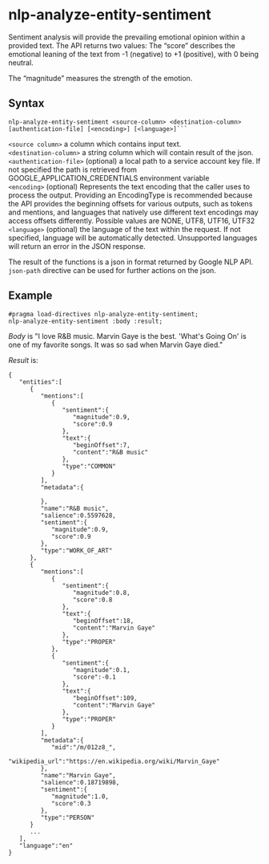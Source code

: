 # nlp-analyze-entity-sentiment

Sentiment analysis will provide the prevailing emotional opinion within a provided text. The API returns two values: 
The “score” describes the emotional leaning of the text from -1 (negative) to +1 (positive), with 0 being neutral.

The “magnitude” measures the strength of the emotion.

## Syntax
```
nlp-analyze-entity-sentiment <source-column> <destination-column> [authentication-file] [<encoding>] [<language>]```
```

`<source column>` a column which contains input text.<br>
`<destination-column>` a string column which will contain result of the json.<br>
`<authentication-file>` (optional) a local path to a service account key file. 
If not specified the path is retrieved from GOOGLE_APPLICATION_CREDENTIALS environment variable<br>
`<encoding>` (optional) Represents the text encoding that the caller uses to process the output. 
Providing an EncodingType is recommended because the API provides the beginning offsets for various outputs, 
such as tokens and mentions, and languages that natively use different text encodings may access offsets differently.
Possible values are NONE, UTF8, UTF16, UTF32<br>
`<language>` (optional) the language of the text within the request. If not specified, language will be automatically 
detected. Unsupported languages will return an error in the JSON response.<br>

The result of the functions is a json in format returned by Google NLP API. `json-path` directive can be used
for further actions on the json.

## Example
```
#pragma load-directives nlp-analyze-entity-sentiment;
nlp-analyze-entity-sentiment :body :result;
```

_Body_ is "I love R&B music. Marvin Gaye is the best. 'What's Going On' is one of my favorite songs. It was so sad 
when Marvin Gaye died."

_Result_ is:

```
{
   "entities":[
      {
         "mentions":[
            {
               "sentiment":{
                  "magnitude":0.9,
                  "score":0.9
               },
               "text":{
                  "beginOffset":7,
                  "content":"R&B music"
               },
               "type":"COMMON"
            }
         ],
         "metadata":{

         },
         "name":"R&B music",
         "salience":0.5597628,
         "sentiment":{
            "magnitude":0.9,
            "score":0.9
         },
         "type":"WORK_OF_ART"
      },
      {
         "mentions":[
            {
               "sentiment":{
                  "magnitude":0.8,
                  "score":0.8
               },
               "text":{
                  "beginOffset":18,
                  "content":"Marvin Gaye"
               },
               "type":"PROPER"
            },
            {
               "sentiment":{
                  "magnitude":0.1,
                  "score":-0.1
               },
               "text":{
                  "beginOffset":109,
                  "content":"Marvin Gaye"
               },
               "type":"PROPER"
            }
         ],
         "metadata":{
            "mid":"/m/012z8_",
            "wikipedia_url":"https://en.wikipedia.org/wiki/Marvin_Gaye"
         },
         "name":"Marvin Gaye",
         "salience":0.18719898,
         "sentiment":{
            "magnitude":1.0,
            "score":0.3
         },
         "type":"PERSON"
      }
      ...
   ],
   "language":"en"
}
```
